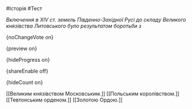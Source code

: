 #Історія #Тест

*Включення в XIV ст. земель Південно-Західної Русі до складу Великого князівства Литовського було результатом боротьби з*

{noChangeVote on}

{preview on}

{hideProgress on}

{shareEnable off}

{hideCount on}

[[Великим князівством Московським.]]
[[Польським королівством.]]
[[Тевтонським орденом.]]
[[Золотою Ордою.]]

